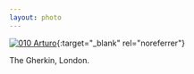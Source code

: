 ```yaml
---
layout: photo
---
```


[![010 Arturo](https://c1.staticflickr.com/4/3930/18829627314_942ac11020_b.jpg)](https://www.flickr.com/photos/131440297@N08/18829627314){:target="_blank" rel="noreferrer"}

The Gherkin, London.

